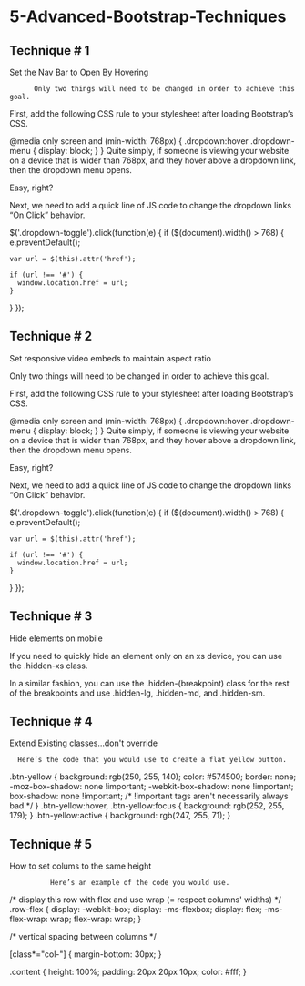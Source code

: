 
# 5-Advanced-Bootstrap-Techniques

<h2>Technique # 1</h2>

Set the Nav Bar to Open By Hovering

          Only two things will need to be changed in order to achieve this goal.

First, add the following CSS rule to your stylesheet after loading Bootstrap’s CSS.  

 @media only screen and (min-width: 768px) {
   .dropdown:hover .dropdown-menu {
    display: block;
  }
}
Quite simply, if someone is viewing your website on a device that is wider than 768px, and they hover above a dropdown link, then the dropdown menu opens. 

Easy, right? 

Next, we need to add a quick line of JS code to change the dropdown links “On Click” behavior.  

$('.dropdown-toggle').click(function(e) {
  if ($(document).width() > 768) {
    e.preventDefault();

    var url = $(this).attr('href');

    if (url !== '#') {
      window.location.href = url;
    }

  }
});

<h2>Technique # 2</h2>

Set responsive video embeds to maintain aspect ratio
  
   Only two things will need to be changed in order to achieve this goal.

First, add the following CSS rule to your stylesheet after loading Bootstrap’s CSS.  

@media only screen and (min-width: 768px) {
  .dropdown:hover .dropdown-menu {
    display: block;
  }
}
Quite simply, if someone is viewing your website on a device that is wider than 768px, and they hover above a dropdown link, then the dropdown menu opens. 

Easy, right? 

Next, we need to add a quick line of JS code to change the dropdown links “On Click” behavior.  

 $('.dropdown-toggle').click(function(e) {
  if ($(document).width() > 768) {
    e.preventDefault();

    var url = $(this).attr('href');

    if (url !== '#') {
      window.location.href = url;
    }

  }
});
  
<h2>Technique # 3</h2>

Hide elements on mobile

If you need to quickly hide an element only on an xs device, you can use the .hidden-xs class.

In a similar fashion, you can use the .hidden-(breakpoint) class for the rest of the breakpoints and use .hidden-lg, .hidden-md, and .hidden-sm.


<h2>Technique # 4</h2>

Extend Existing classes...don't override

      Here’s the code that you would use to create a flat yellow button. 

.btn-yellow {
  background: rgb(250, 255, 140);
  color: #574500;
  border: none;
  -moz-box-shadow: none !important;
  -webkit-box-shadow: none !important;
  box-shadow: none !important;
 /* !important tags aren't necessarily always bad */
}
.btn-yellow:hover, .btn-yellow:focus {
  background: rgb(252, 255, 179);
}
.btn-yellow:active {
  background: rgb(247, 255, 71);
}

<h2>Technique # 5</h2>

How to set colums to the same height

              Here’s an example of the code you would use. 

/* display this row with flex and use wrap (= respect columns' widths) */
  .row-flex {
  display: -webkit-box;
  display: -ms-flexbox;
  display: flex;
  -ms-flex-wrap: wrap;
  flex-wrap: wrap;
}


/* vertical spacing between columns */

[class*="col-"] {
  margin-bottom: 30px;
}

.content {
  height: 100%;
  padding: 20px 20px 10px;
  color: #fff;
}
